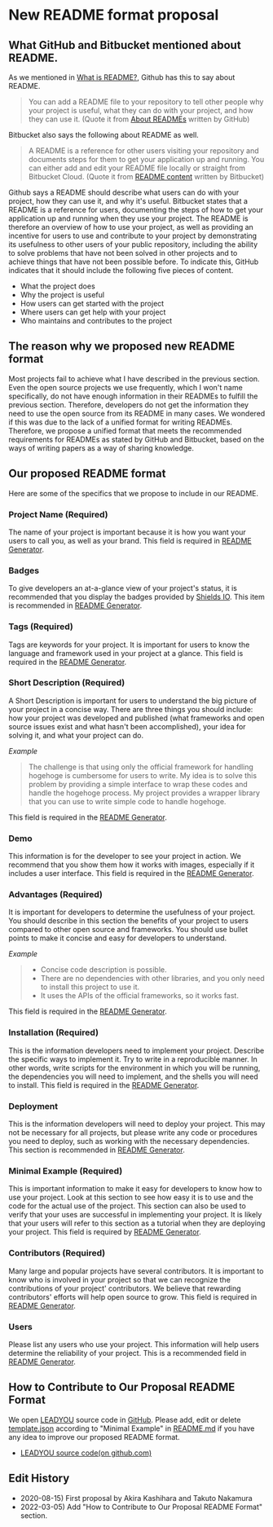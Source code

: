 # New README format proposal

## What GitHub and Bitbucket mentioned about README.

As we mentioned in [What is README?](/page?md=about-readme), Github has this to say about README.

> You can add a README file to your repository to tell other people why your project is useful, what they can do with your project, and how they can use it.
> (Quote it from [About READMEs](https://docs.github.com/en/github/creating-cloning-and-archiving-repositories/about-readmes) written by GitHub)

Bitbucket also says the following about README as well.

> A README is a reference for other users visiting your repository and documents steps for them to get your application up and running. You can either add and edit your README file locally or straight from Bitbucket Cloud.
> (Quote it from [README content](https://support.atlassian.com/bitbucket-cloud/docs/readme-content/) written by Bitbucket)

Github says a README should describe what users can do with your project, how they can use it, and why it's useful.
Bitbucket states that a README is a reference for users, documenting the steps of how to get your application up and running when they use your project.
The README is therefore an overview of how to use your project, as well as providing an incentive for users to use and contribute to your project by demonstrating its usefulness to other users of your public repository, including the ability to solve problems that have not been solved in other projects and to achieve things that have not been possible before.
To indicate this, GitHub indicates that it should include the following five pieces of content.

- What the project does
- Why the project is useful
- How users can get started with the project
- Where users can get help with your project
- Who maintains and contributes to the project

## The reason why we proposed new README format

Most projects fail to achieve what I have described in the previous section.
Even the open source projects we use frequently, which I won't name specifically, do not have enough information in their READMEs to fulfill the previous section.
Therefore, developers do not get the information they need to use the open source from its README in many cases.
We wondered if this was due to the lack of a unified format for writing READMEs.
Therefore, we propose a unified format that meets the recommended requirements for READMEs as stated by GitHub and Bitbucket, based on the ways of writing papers as a way of sharing knowledge.

## Our proposed README format

Here are some of the specifics that we propose to include in our README.

### Project Name (Required)

The name of your project is important because it is how you want your users to call you, as well as your brand.
This field is required in [README Generator](/makereadme).

### Badges

To give developers an at-a-glance view of your project's status, it is recommended that you display the badges provided by [Shields IO](https://shields.io/).
This item is recommended in [README Generator](/makereadme).

### Tags (Required)

Tags are keywords for your project.
It is important for users to know the language and framework used in your project at a glance.
This field is required in the [README Generator](/makereadme).

### Short Description (Required)

A Short Description is important for users to understand the big picture of your project in a concise way.
There are three things you should include: how your project was developed and published (what frameworks and open source issues exist and what hasn't been accomplished), your idea for solving it, and what your project can do.

_Example_

> The challenge is that using only the official framework for handling hogehoge is cumbersome for users to write.
> My idea is to solve this problem by providing a simple interface to wrap these codes and handle the hogehoge process.
> My project provides a wrapper library that you can use to write simple code to handle hogehoge.

This field is required in the [README Generator](/makereadme).

### Demo

This information is for the developer to see your project in action.
We recommend that you show them how it works with images, especially if it includes a user interface.
This field is required in the [README Generator](/makereadme).

### Advantages (Required)

It is important for developers to determine the usefulness of your project.
You should describe in this section the benefits of your project to users compared to other open source and frameworks.
You should use bullet points to make it concise and easy for developers to understand.

_Example_

> - Concise code description is possible.
> - There are no dependencies with other libraries, and you only need to install this project to use it.
> - It uses the APIs of the official frameworks, so it works fast.

This field is required in the [README Generator](/makereadme).

### Installation (Required)

This is the information developers need to implement your project.
Describe the specific ways to implement it.
Try to write in a reproducible manner. In other words, write scripts for the environment in which you will be running, the dependencies you will need to implement, and the shells you will need to install.
This field is required in the [README Generator](/makereadme).

### Deployment

This is the information developers will need to deploy your project.
This may not be necessary for all projects, but please write any code or procedures you need to deploy, such as working with the necessary dependencies.
This section is recommended in [README Generator](/makereadme).

### Minimal Example (Required)

This is important information to make it easy for developers to know how to use your project.
Look at this section to see how easy it is to use and the code for the actual use of the project.
This section can also be used to verify that your uses are successful in implementing your project.
It is likely that your users will refer to this section as a tutorial when they are deploying your project.
This field is required by [README Generator](/makereadme).

### Contributors (Required)

Many large and popular projects have several contributors.
It is important to know who is involved in your project so that we can recognize the contributions of your project' contributors.
We believe that rewarding contributors' efforts will help open source to grow.
This field is required in [README Generator](/makereadme).

### Users

Please list any users who use your project.
This information will help users determine the reliability of your project.
This is a recommended field in [README Generator](/makereadme).

## How to Contribute to Our Proposal README Format

We open [LEADYOU](/) source code in [GitHub](https://github.com/Hacknock/leadyou).
Please add, edit or delete [template.json](https://github.com/Hacknock/leadyou/blob/develop/app/public/plugins/template.json) according to "Minimal Example" in [README.md](https://github.com/Hacknock/leadyou) if you have any idea to improve our proposed README format.

- [LEADYOU source code(on github.com)](https://github.com/Hacknock/leadyou)

## Edit History

- 2020-08-15) First proposal by Akira Kashihara and Takuto Nakamura
- 2022-03-05) Add "How to Contribute to Our Proposal README Format" section.
